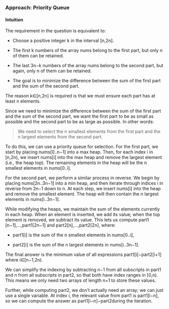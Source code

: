 ### Approach: Priority Queue

#### Intuition

The requirement in the question is equivalent to:

-   Choose a positive integer  k  in the interval  [n,2n].
    
-   The first  k  numbers of the array  nums  belong to the first part, but only  n  of them can be retained.
    
-   The last  3n−k  numbers of the array  nums  belong to the second part, but again, only  n  of them can be retained.
    
-   The goal is to minimize the difference between the sum of the first part and the sum of the second part.
    

The reason  k∈[n,2n]  is required is that we must ensure each part has at least  n  elements.

Since we need to minimize the difference between the sum of the first part and the sum of the second part, we want the first part to be as small as possible and the second part to be as large as possible. In other words:

> We need to select the  n  smallest elements from the first part and the  n  largest elements from the second part.

To do this, we can use a priority queue for selection. For the first part, we start by placing  nums[0..n−1]  into a max heap. Then, for each index  i  in  [n,2n), we insert  nums[i]  into the max heap and remove the largest element (i.e., the heap top). The remaining elements in the heap will be the  n  smallest elements in  nums[0..i].

For the second part, we perform a similar process in reverse. We begin by placing  nums[2n..3n−1]  into a min heap, and then iterate through indices  i  in reverse from  2n−1  down to  n. At each step, we insert  nums[i]  into the heap and remove the smallest element. The heap will then contain the  n  largest elements in  nums[i..3n−1].

While modifying the heaps, we maintain the sum of the elements currently in each heap. When an element is inserted, we add its value; when the top element is removed, we subtract its value. This lets us compute  part1​[n−1],…,part1​[2n−1]  and  part2​[n],…,part2​[2n], where:

-   part1​[i]  is the sum of the  n  smallest elements in  nums[0..i],
    
-   part2​[i]  is the sum of the  n  largest elements in  nums[i..3n−1].
    

The final answer is the minimum value of all expressions  part1​[i]−part2​[i+1]  where  i∈[n−1,2n).

We can simplify the indexing by subtracting  n−1  from all subscripts in  part1​  and  n  from all subscripts in  part2​, so that both have index ranges in  [0,n). This means we only need two arrays of length  n+1  to store these values.

Further, while computing  part2​, we don’t actually need an array; we can just use a single variable. At index  i, the relevant value from  part1​  is  part1​[i−n], so we can compute the answer as  part1​[i−n]−part2​  during the iteration.

